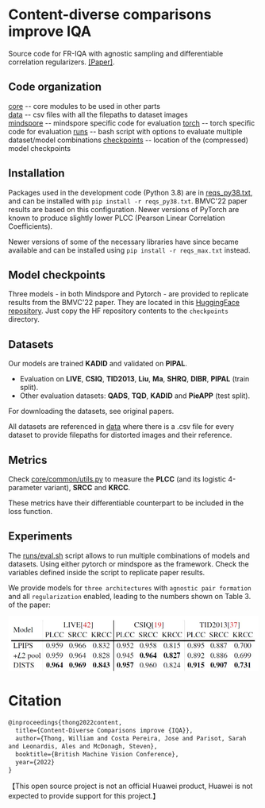 # Content-diverse comparisons improve IQA

Source code for FR-IQA with agnostic sampling and differentiable correlation regularizers.
[[Paper]](https://bmvc2022.mpi-inf.mpg.de/0244.pdf).

## Code organization

[core](core) -- core modules to be used in other parts  
[data](data) -- csv files with all the filepaths to dataset images  
[mindspore](mindspore) -- mindspore specific code for evaluation
[torch](torch) -- torch specific code for evaluation
[runs](runs) -- bash script with options to evaluate multiple dataset/model combinations
[checkpoints](checkpoints) -- location of the (compressed) model checkpoints

## Installation

Packages used in the development code (Python 3.8) are in [reqs_py38.txt](reqs_py38.txt), and can be installed with `pip install -r reqs_py38.txt`. BMVC'22 paper results are based on this configuration. Newer versions of PyTorch are known to produce slightly lower PLCC (Pearson Linear Correlation Coefficients).

Newer versions of some of the necessary libraries have since became available and can be installed using `pip install -r reqs_max.txt` instead.


## Model checkpoints
Three models - in both Mindspore and Pytorch - are provided to replicate results from the BMVC'22 paper. They are located in this [HuggingFace repository](https://huggingface.co/huawei-noah/aipq). Just copy the HF repository contents to the ``checkpoints`` directory. 
  
## Datasets

Our models are trained **KADID** and validated on **PIPAL**.  
* Evaluation on **LIVE**, **CSIQ**, **TID2013**, **Liu**, **Ma**, **SHRQ**, **DIBR**, **PIPAL** (train split).  
* Other evaluation datasets: **QADS**, **TQD**, **KADID** and **PieAPP** (test split).

For downloading the datasets, see original papers.

All datasets are referenced in [data](data) where there is a .csv file for every dataset to provide filepaths for distorted images and their reference.



## Metrics

Check [core/common/utils.py](core/common/utils.py) to measure the **PLCC** (and its logistic 4-parameter variant), **SRCC** and **KRCC**.

These metrics have their differentiable counterpart to be included in the loss function.



## Experiments

The [runs/eval.sh](runs/eval.sh) script allows to run multiple combinations of models and datasets. Using either pytorch or mindspore as the framework. Check the variables defined inside the script to replicate paper results.

We provide models for `three architectures` with `agnostic pair formation` and all `regularization` enabled, leading to the numbers shown on Table 3. of the paper:

![table-3](https://github.com/huawei-noah/noah-research/blob/master/aipq/assets/paper_table3.jpg)

# Citation
    @inproceedings{thong2022content,
      title={Content-Diverse Comparisons improve {IQA}},
      author={Thong, William and Costa Pereira, Jose and Parisot, Sarah and Leonardis, Ales and McDonagh, Steven},
      booktitle={British Machine Vision Conference},
      year={2022}
    }


【This open source project is not an official Huawei product, Huawei is not expected to provide support for this project.】
